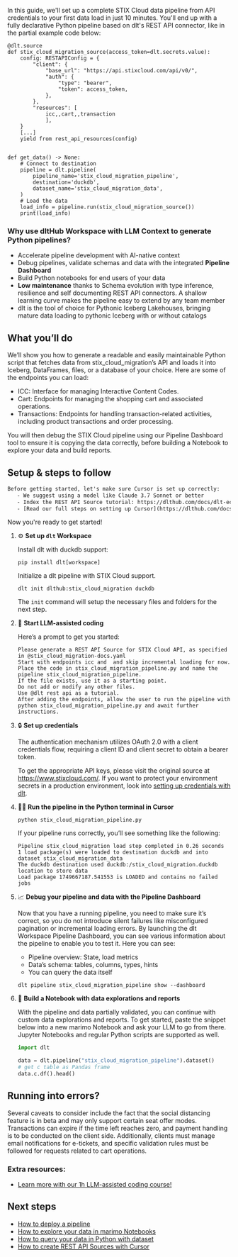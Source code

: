 In this guide, we'll set up a complete STIX Cloud data pipeline from API credentials to your first data load in just 10 minutes. You'll end up with a fully declarative Python pipeline based on dlt's REST API connector, like in the partial example code below:

```python-outcome
@dlt.source
def stix_cloud_migration_source(access_token=dlt.secrets.value):
    config: RESTAPIConfig = {
        "client": {
            "base_url": "https://api.stixcloud.com/api/v0/",
            "auth": {
                "type": "bearer",
                "token": access_token,
            },
        },
        "resources": [
            icc,,cart,,transaction
            ],
    }
    [...]
    yield from rest_api_resources(config)


def get_data() -> None:
    # Connect to destination
    pipeline = dlt.pipeline(
        pipeline_name='stix_cloud_migration_pipeline',
        destination='duckdb',
        dataset_name='stix_cloud_migration_data', 
    )
    # Load the data
    load_info = pipeline.run(stix_cloud_migration_source())
    print(load_info) 
```

### Why use dltHub Workspace with LLM Context to generate Python pipelines?

- Accelerate pipeline development with AI-native context
- Debug pipelines, validate schemas and data with the integrated **Pipeline Dashboard**
- Build Python notebooks for end users of your data
- **Low maintenance** thanks to Schema evolution with type inference, resilience and self documenting REST API connectors. A shallow learning curve makes the pipeline easy to extend by any team member
- dlt is the tool of choice for Pythonic Iceberg Lakehouses, bringing mature data loading to pythonic Iceberg with or without catalogs

## What you’ll do

We’ll show you how to generate a readable and easily maintainable Python script that fetches data from stix_cloud_migration’s API and loads it into Iceberg, DataFrames, files, or a database of your choice. Here are some of the endpoints you can load:

- ICC: Interface for managing Interactive Content Codes.
- Cart: Endpoints for managing the shopping cart and associated operations.
- Transactions: Endpoints for handling transaction-related activities, including product transactions and order processing.

You will then debug the STIX Cloud pipeline using our Pipeline Dashboard tool to ensure it is copying the data correctly, before building a Notebook to explore your data and build reports.

## Setup & steps to follow

```default
Before getting started, let's make sure Cursor is set up correctly:
   - We suggest using a model like Claude 3.7 Sonnet or better
   - Index the REST API Source tutorial: https://dlthub.com/docs/dlt-ecosystem/verified-sources/rest_api/ and add it to context as **@dlt rest api**
   - [Read our full steps on setting up Cursor](https://dlthub.com/docs/dlt-ecosystem/llm-tooling/cursor-restapi#23-configuring-cursor-with-documentation)
```

Now you're ready to get started!

1. ⚙️ **Set up `dlt` Workspace**
    
    Install dlt with duckdb support:
    ```shell
    pip install dlt[workspace]
    ```

    Initialize a dlt pipeline with STIX Cloud support.
    ```shell
    dlt init dlthub:stix_cloud_migration duckdb
    ```

    The `init` command will setup the necessary files and folders for the next step.
    
2. 🤠 **Start LLM-assisted coding**
    
    Here’s a prompt to get you started:
    
    ```prompt
    Please generate a REST API Source for STIX Cloud API, as specified in @stix_cloud_migration-docs.yaml 
    Start with endpoints icc and  and skip incremental loading for now. 
    Place the code in stix_cloud_migration_pipeline.py and name the pipeline stix_cloud_migration_pipeline. 
    If the file exists, use it as a starting point. 
    Do not add or modify any other files. 
    Use @dlt rest api as a tutorial. 
    After adding the endpoints, allow the user to run the pipeline with python stix_cloud_migration_pipeline.py and await further instructions.
    ```

    
3. 🔒 **Set up credentials** 
    
    The authentication mechanism utilizes OAuth 2.0 with a client credentials flow, requiring a client ID and client secret to obtain a bearer token.
    
    To get the appropriate API keys, please visit the original source at https://www.stixcloud.com/.
    If you want to protect your environment secrets in a production environment, look into [setting up credentials with dlt](https://dlthub.com/docs/walkthroughs/add_credentials).
    
4. 🏃‍♀️ **Run the pipeline in the Python terminal in Cursor**
    
    ```shell
    python stix_cloud_migration_pipeline.py
    ```
    
    If your pipeline runs correctly, you’ll see something like the following:
    
    ```shell
    Pipeline stix_cloud_migration load step completed in 0.26 seconds
    1 load package(s) were loaded to destination duckdb and into dataset stix_cloud_migration_data
    The duckdb destination used duckdb:/stix_cloud_migration.duckdb location to store data
    Load package 1749667187.541553 is LOADED and contains no failed jobs
    ```
    
5. 📈 **Debug your pipeline and data with the Pipeline Dashboard**

    Now that you have a running pipeline, you need to make sure it’s correct, so you do not introduce silent failures like misconfigured pagination or incremental loading errors. By launching the dlt Workspace Pipeline Dashboard, you can see various information about the pipeline to enable you to test it. Here you can see:
    - Pipeline overview: State, load metrics
    - Data’s schema: tables, columns, types, hints
    - You can query the data itself
    
    ```shell
    dlt pipeline stix_cloud_migration_pipeline show --dashboard
    ```
    
6. 🐍 **Build a Notebook with data explorations and reports**

    With the pipeline and data partially validated, you can continue with custom data explorations and reports. To get started, paste the snippet below into a new marimo Notebook and ask your LLM to go from there. Jupyter Notebooks and regular Python scripts are supported as well.

    
    ```python
    import dlt

   data = dlt.pipeline("stix_cloud_migration_pipeline").dataset()
   # get c table as Pandas frame
   data.c.df().head()
    ```

## Running into errors?

Several caveats to consider include the fact that the social distancing feature is in beta and may only support certain seat offer modes. Transactions can expire if the time left reaches zero, and payment handling is to be conducted on the client side. Additionally, clients must manage email notifications for e-tickets, and specific validation rules must be followed for requests related to cart operations.

### Extra resources:

- [Learn more with our 1h LLM-assisted coding course!](https://www.youtube.com/watch?v=GGid70rnJuM)

## Next steps

- [How to deploy a pipeline](https://dlthub.com/docs/walkthroughs/deploy-a-pipeline)
- [How to explore your data in marimo Notebooks](https://dlthub.com/docs/general-usage/dataset-access/marimo)
- [How to query your data in Python with dataset](https://dlthub.com/docs/general-usage/dataset-access/dataset)
- [How to create REST API Sources with Cursor](https://dlthub.com/docs/dlt-ecosystem/llm-tooling/cursor-restapi)
